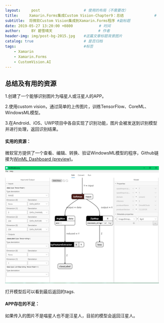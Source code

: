 ```yaml
---
layout:     post                    # 使用的布局（不需要改）
title:     Xamarin.Forms集成Custom Vision-Chapter9：总结              # 标题 
subtitle:  将微软Custom Vision集成到Xamarin.Forms程序 #副标题
date: 2019-05-27 13:20:00 +0800            # 时间
author:     BY 碧雪晴天                     # 作者
header-img: img/post-bg-2015.jpg    #这篇文章标题背景图片
catalog: true                       # 是否归档
tags:                               #标签
    - Xamarin
    - Xamarin.Forms
    - CustomVision.AI
---
```


## 总结及有用的资源

1.创建了一个能够识别图片为喵星人或汪星人的APP。

2.使用custom vision，通过简单的上传图片，训练TensorFlow、CoreML、WindowsML模型。

3.在Android、iOS、UWP项目中各自实现了识别功能，图片会被发送到识别模型并进行处理，返回识别结果。

#### **实用的资源：**

微软官方提供了一个查看、编辑、转换、验证WindowsML模型的程序，Github链接为[WinML Dashboard (preview)](https://github.com/microsoft/Windows-Machine-Learning/tree/master/Tools/WinMLDashboard)。

![](https://raw.githubusercontent.com/zy55769068/BlogImage/master/20190527133139.jpg)

打开模型后可以看到最后返回的tags.

#### **APP存在的不足：**

如果传入的图片不是喵星人也不是汪星人，目前的模型会返回汪星人。
